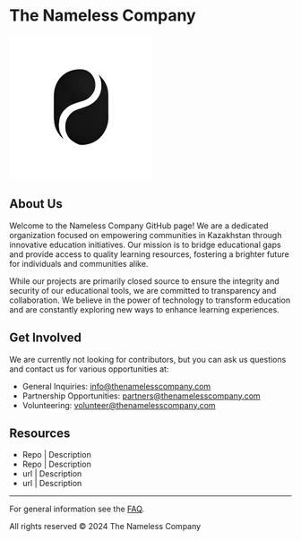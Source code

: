 # The Nameless Company

![The Nameless Company Logo](https://github.com/thenamelesscompany/.github/blob/main/images/logo_256.png?raw=true)

## About Us

Welcome to the Nameless Company GitHub page! We are a dedicated organization focused on empowering communities in Kazakhstan through innovative education initiatives. Our mission is to bridge educational gaps and provide access to quality learning resources, fostering a brighter future for individuals and communities alike.

While our projects are primarily closed source to ensure the integrity and security of our educational tools, we are committed to transparency and collaboration. We believe in the power of technology to transform education and are constantly exploring new ways to enhance learning experiences.

## Get Involved

We are currently not looking for contributors, but you can ask us questions and contact us for various opportunities at:

- General Inquiries: info@thenamelesscompany.com
- Partnership Opportunities: partners@thenamelesscompany.com
- Volunteering: volunteer@thenamelesscompany.com

## Resources

- Repo | Description
- Repo | Description
- url | Description
- url | Description

---

For general information see the [FAQ](https://thenamelesscompany.com/faq).

All rights reserved © 2024 The Nameless Company
